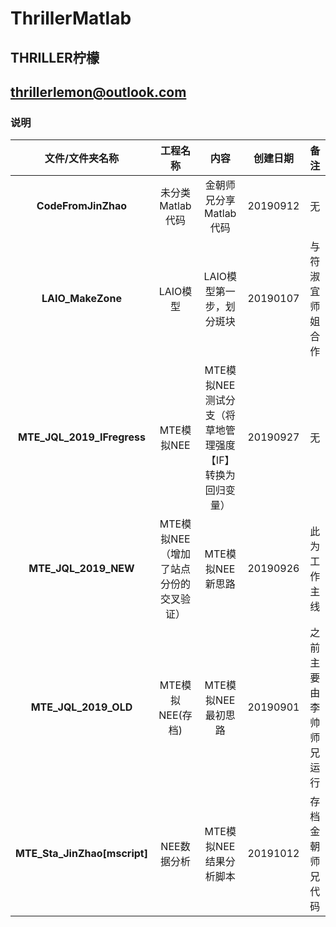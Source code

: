# ThrillerMatlab

## **THRILLER柠檬**
## **thrillerlemon@outlook.com**

### 说明

|文件/文件夹名称|工程名称|内容|创建日期|备注|
|:-:|:-:|:-:|:-:|:-:|
|**CodeFromJinZhao**|未分类Matlab代码|金朝师兄分享Matlab代码|20190912|无|
|**LAIO_MakeZone**|LAIO模型|LAIO模型第一步，划分斑块|20190107|与符淑宜师姐合作|
|**MTE_JQL_2019_IFregress**|MTE模拟NEE|MTE模拟NEE测试分支（将草地管理强度【IF】转换为回归变量）|20190927|无|
|**MTE_JQL_2019_NEW**|MTE模拟NEE（增加了站点分份的交叉验证）|MTE模拟NEE新思路|20190926|此为工作主线|
|**MTE_JQL_2019_OLD**|MTE模拟NEE(存档)|MTE模拟NEE最初思路|20190901|之前主要由李帅师兄运行|
|**MTE_Sta_JinZhao[mscript]**|NEE数据分析|MTE模拟NEE结果分析脚本|20191012|存档金朝师兄代码|